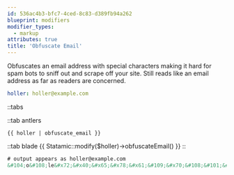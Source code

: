 ```yaml
---
id: 536ac4b3-bfc7-4ced-8c83-d389fb94a262
blueprint: modifiers
modifier_types:
  - markup
attributes: true
title: 'Obfuscate Email'
---
```

Obfuscates an email address with special characters making it hard for spam bots to sniff out and scrape off your site. Still reads like an email address as far as readers are concerned.

```yaml
holler: holler@example.com
```

::tabs

::tab antlers
```antlers
{{ holler | obfuscate_email }}
```
::tab blade
{{ Statamic::modify($holler)->obfuscateEmail() }}
::

```html
# output appears as holler@example.com
&#104;o&#108;le&#x72;&#x40;&#x65;&#x78;&#x61;&#109;&#x70;&#108;&#101;&#x2e;&#x63;&#x6f;m
```
